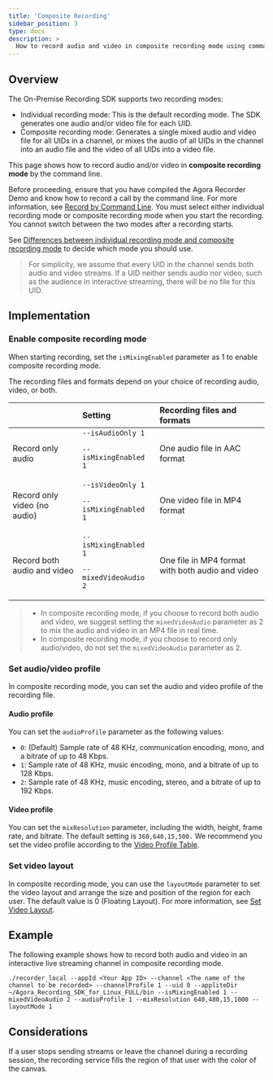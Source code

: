 ```yaml
---
title: 'Composite Recording'
sidebar_position: 3
type: docs
description: >
  How to record audio and video in composite recording mode using command line. 
---
```


## Overview

The On-Premise Recording SDK supports two recording modes:

- Individual recording mode: This is the default recording mode. The SDK generates one audio and/or video file for each UID. 
- Composite recording mode: Generates a single mixed audio and video file for all UIDs in a channel, or mixes the audio of all UIDs in the channel into an audio file and the video of all UIDs into a video file.

This page shows how to record audio and/or video in **composite recording mode** by the command line.

Before proceeding, ensure that you have compiled the Agora Recorder Demo and know how to record a call by the command line. For more information, see [Record by Command Line](../get-started/record-cmd). You must select either individual recording mode or composite recording mode when you start the recording. You cannot switch between the two modes after a recording starts. 

See [Differences between individual recording mode and composite recording mode](https://docs.agora.io/en/help/integration-issues/recording_mode) to decide which mode you should use.

> For simplicity, we assume that every UID in the channel sends both audio and video streams. If a UID neither sends audio nor video, such as the audience in interactive streaming, there will be no file for this UID.

## Implementation

### Enable composite recording mode

When starting recording, set the `isMixingEnabled` parameter as 1 to enable composite recording mode. 

The recording files and formats depend on your choice of recording audio, video, or both.

|                              | Setting                                   | Recording files and formats                      |
| :--------------------------- | :---------------------------------------- | :----------------------------------------------- |
| Record only audio            | `--isAudioOnly 1`<p> `--isMixingEnabled 1`</p>     | One audio file in AAC format                     |
| Record only video (no audio) | `--isVideoOnly 1` <p>`--isMixingEnabled 1`</p>     | One video file in MP4 format                     |
| Record both audio and video  | `--isMixingEnabled 1` <p>`--mixedVideoAudio 2`</p> | One file in MP4 format with both audio and video |

> - In composite recording mode, if you choose to record both audio and video, we suggest setting the  `mixedVideoAudio` parameter as 2 to mix the audio and video in an MP4 file in real time.
> - In composite recording mode, if you choose to record only audio/video, do not set the  `mixedVideoAudio` parameter as 2. 

### Set audio/video profile

In composite recording mode, you can set the audio and video profile of the recording file.

#### Audio profile

You can set the `audioProfile` parameter as the following values:

- `0`: (Default) Sample rate of 48 KHz, communication encoding, mono, and a bitrate of up to 48 Kbps.
- `1`: Sample rate of 48 KHz, music encoding, mono, and a bitrate of up to 128 Kbps.
- `2`: Sample rate of 48 KHz, music encoding, stereo, and a bitrate of up to 192 Kbps.

#### Video profile

You can set the `mixResolution` parameter, including the width, height, frame rate, and bitrate. The default setting is `360,640,15,500.` We recommend you set the video profile according to the [Video Profile Table](../reference/video-profile#video-profile-table).

### Set video layout

In composite recording mode, you can use the `layoutMode` parameter to set the video layout and arrange the size and position of the region for each user. The default value is 0 (Floating Layout). For more information, see [Set Video Layout](../develop/layout).

## Example

The following example shows how to record both audio and video in an interactive live streaming channel in composite recording mode. 

```
./recorder_local --appId <Your App ID> --channel <The name of the channel to be recorded> --channelProfile 1 --uid 0 --appliteDir ~/Agora_Recording_SDK_for_Linux_FULL/bin --isMixingEnabled 1 --mixedVideoAudio 2 --audioProfile 1 --mixResolution 640,480,15,1000 --layoutMode 1
```

## Considerations

If a user stops sending streams or leave the channel during a recording session, the recording service fills the region of that user with the color of the canvas.